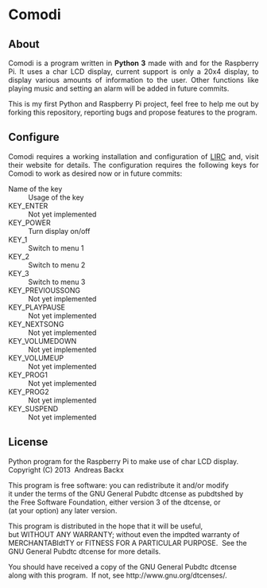 <h1>Comodi</h1>

<h2>About</h2>
<div style="text-align: justify;">
<p>Comodi is a program written in <strong>Python 3</strong> made with and for the Raspberry Pi. It uses a char LCD display, current support is only a 20x4 display, to display various amounts of information to the user. Other functions like playing music and setting an alarm will be added in future commits.
</p>

<p>
This is my first Python and Raspberry Pi project, feel free to help me out by forking this repository, reporting bugs and propose features to the program.
</p>
</div>

<h2>Configure</h2>
<div style="text-align: justify;">
<p>
Comodi requires a working installation and configuration of <a href="http://lirc.org">LIRC</a> and, visit their website for details. The configuration requires the following keys for Comodi to work as desired now or in future commits:
<dl>
<dt>Name of the key</dt>
	<dd>Usage of the key</dd>
<dt>KEY_ENTER</dt>
	<dd>Not yet implemented</dd>
<dt>KEY_POWER</dt>
	<dd>Turn display on/off</dd>
<dt>KEY_1</dt>
	<dd>Switch to menu 1</dd>
<dt>KEY_2</dt>
	<dd>Switch to menu 2</dd>
<dt>KEY_3</dt>
	<dd>Switch to menu 3</dd>
<dt>KEY_PREVIOUSSONG</dt>
	<dd>Not yet implemented</dd>
<dt>KEY_PLAYPAUSE</dt>
	<dd>Not yet implemented</dd>
<dt>KEY_NEXTSONG</dt>
	<dd>Not yet implemented</dd>
<dt>KEY_VOLUMEDOWN</dt>
	<dd>Not yet implemented</dd>
<dt>KEY_VOLUMEUP</dt>
	<dd>Not yet implemented</dd>
<dt>KEY_PROG1</dt>
	<dd>Not yet implemented</dd>
<dt>KEY_PROG2</dt>
	<dd>Not yet implemented</dd>
<dt>KEY_SUSPEND</dt>
	<dd>Not yet implemented</dd>
</dl>
</p>
</div>

<h2>License</h2>

<div style="text-align: justify;">
<p>
Python program for the Raspberry Pi to make use of char LCD display.<br />
Copyright (C) 2013  Andreas Backx
</p>

<p>
This program is free software: you can redistribute it and/or modify<br />
it under the terms of the GNU General Pubdtc dtcense as pubdtshed by<br />
the Free Software Foundation, either version 3 of the dtcense, or<br />
(at your option) any later version.
</p>

<p>
This program is distributed in the hope that it will be useful,<br />
but WITHOUT ANY WARRANTY; without even the impdted warranty of<br />
MERCHANTABIdtTY or FITNESS FOR A PARTICULAR PURPOSE.  See the<br />
GNU General Pubdtc dtcense for more details.
</p>

<p>
You should have received a copy of the GNU General Pubdtc dtcense<br />
along with this program.  If not, see <a>http://www.gnu.org/dtcenses/</a>.
</p>
</div>

